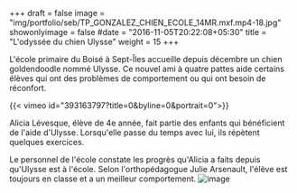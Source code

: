 +++
draft = false
image = "img/portfolio/seb/TP_GONZALEZ_CHIEN_ECOLE_14MR.mxf.mp4-18.jpg"
showonlyimage = false
#date = "2016-11-05T20:22:08+05:30"
title = "L'odyssée du chien Ulysse"
weight = 15
+++

L'école primaire du Boisé à Sept-Îles accueille depuis décembre un chien goldendoodle nommé Ulysse. Ce nouvel ami à quatre pattes aide certains élèves qui ont des problèmes de comportement ou qui ont besoin de réconfort.
<!--more-->


{{< vimeo id="393163797?title=0&byline=0&portrait=0">}}  

Alicia Lévesque, élève de 4e année, fait partie des enfants qui bénéficient de l'aide d'Ulysse. Lorsqu'elle passe du temps avec lui, ils répètent quelques exercices.  

Le personnel de l'école constate les progrès qu'Alicia a faits depuis qu'Ulysse est à l'école. Selon l'orthopédagogue Julie Arsenault, l'élève est toujours en classe et a un meilleur comportement.
![image](https://img.src.ca/2016/03/14/1250x703/160314_c67zr_ulysse-ecole-boise-2_sn1250.jpg)